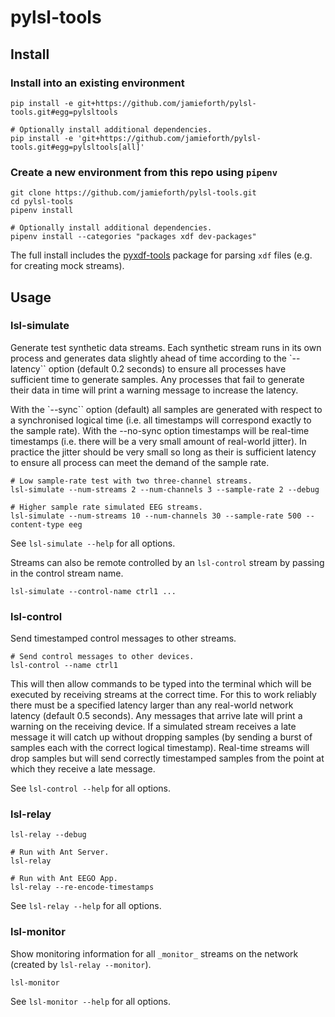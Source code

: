 # pylsl-tools

## Install
### Install into an existing environment

```
pip install -e git+https://github.com/jamieforth/pylsl-tools.git#egg=pylsltools
```

```
# Optionally install additional dependencies.
pip install -e 'git+https://github.com/jamieforth/pylsl-tools.git#egg=pylsltools[all]'
```

### Create a new environment from this repo using `pipenv`

```
git clone https://github.com/jamieforth/pylsl-tools.git
cd pylsl-tools
pipenv install
```

```
# Optionally install additional dependencies.
pipenv install --categories "packages xdf dev-packages"
```

The full install includes the [pyxdf-tools](https://github.com/jamieforth/pyxdf-tools/tree/main)
package for parsing `xdf` files (e.g. for creating mock streams).

## Usage
### lsl-simulate

Generate test synthetic data streams. Each synthetic stream runs in
its own process and generates data slightly ahead of time according to
the `--latency`` option (default 0.2 seconds) to ensure all processes
have sufficient time to generate samples. Any processes that fail to
generate their data in time will print a warning message to increase
the latency.

With the `--sync`` option (default) all samples are generated with
respect to a synchronised logical time (i.e. all timestamps will
correspond exactly to the sample rate). With the --no-sync option
timestamps will be real-time timestamps (i.e. there will be a very
small amount of real-world jitter). In practice the jitter should be
very small so long as their is sufficient latency to ensure all
process can meet the demand of the sample rate.

```
# Low sample-rate test with two three-channel streams.
lsl-simulate --num-streams 2 --num-channels 3 --sample-rate 2 --debug
```

```
# Higher sample rate simulated EEG streams.
lsl-simulate --num-streams 10 --num-channels 30 --sample-rate 500 --content-type eeg
```

See `lsl-simulate --help` for all options.

Streams can also be remote controlled by an `lsl-control` stream by
passing in the control stream name.

```
lsl-simulate --control-name ctrl1 ...
```


### lsl-control

Send timestamped control messages to other streams.

```
# Send control messages to other devices.
lsl-control --name ctrl1
```

This will then allow commands to be typed into the terminal which will
be executed by receiving streams at the correct time. For this to work
reliably there must be a specified latency larger than any real-world
network latency (default 0.5 seconds). Any messages that arrive late
will print a warning on the receiving device. If a simulated stream
receives a late message it will catch up without dropping samples (by
sending a burst of samples each with the correct logical timestamp).
Real-time streams will drop samples but will send correctly
timestamped samples from the point at which they receive a late
message.

See `lsl-control --help` for all options.

### lsl-relay

```
lsl-relay --debug
```

```
# Run with Ant Server.
lsl-relay
```

```
# Run with Ant EEGO App.
lsl-relay --re-encode-timestamps
```

See `lsl-relay --help` for all options.


### lsl-monitor

Show monitoring information for all `_monitor_` streams on the network
(created by `lsl-relay --monitor`).

```
lsl-monitor
```

See `lsl-monitor --help` for all options.
